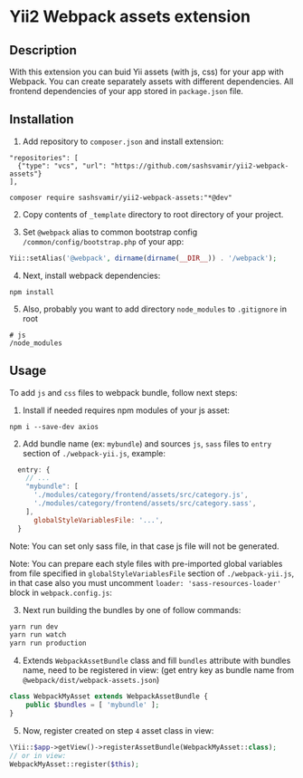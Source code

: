 Yii2 Webpack assets extension
=============================


Description
------------

With this extension you can buid Yii assets (with js, css) for your app with Webpack.
You can create separately assets with different dependencies.
All frontend dependencies of your app stored in `package.json` file.




Installation
------------

1. Add repository to `composer.json` and install extension:
```
"repositories": [
  {"type": "vcs", "url": "https://github.com/sashsvamir/yii2-webpack-assets"}
],
```
`composer require sashsvamir/yii2-webpack-assets:"*@dev"`


2. Copy contents of `_template` directory to root directory of your project. 


3. Set `@webpack` alias to common bootstrap config `/common/config/bootstrap.php` of your app:
```php
Yii::setAlias('@webpack', dirname(dirname(__DIR__)) . '/webpack');
```


4. Next, install webpack dependencies:
```
npm install
```

5. Also, probably you want to add directory `node_modules` to `.gitignore` in root
```
# js
/node_modules
```





Usage
------------



To add `js` and `css` files to webpack bundle, follow next steps:

1. Install if needed requires npm modules of your js asset:
```
npm i --save-dev axios
```

2. Add bundle name (ex: `mybundle`) and sources `js`, `sass` files to `entry` section of `./webpack-yii.js`, example:
```js
  entry: {
	// ...
    "mybundle": [
      './modules/category/frontend/assets/src/category.js',
      './modules/category/frontend/assets/src/category.sass',
    ],
	  globalStyleVariablesFile: '...',
  }
```

Note: You can set only sass file, in that case js file will not be generated.

Note: You can prepare each style files with pre-imported global variables from file specified in `globalStyleVariablesFile` section of `./webpack-yii.js`,
in that case also you must uncomment `loader: 'sass-resources-loader'` block in `webpack.config.js`:


3. Next run building the bundles by one of follow commands:
```sh
yarn run dev
yarn run watch
yarn run production
```


4. Extends `WebpackAssetBundle` class and fill `bundles` attribute with bundles name, need to be registered in view:
(get entry key as bundle name from `@webpack/dist/webpack-assets.json`)
```php
class WebpackMyAsset extends WebpackAssetBundle {
	public $bundles = [ 'mybundle' ];
}
```


5. Now, register created on step `4` asset class in view:
```php
\Yii::$app->getView()->registerAssetBundle(WebpackMyAsset::class);
// or in view:
WebpackMyAsset::register($this);
```

